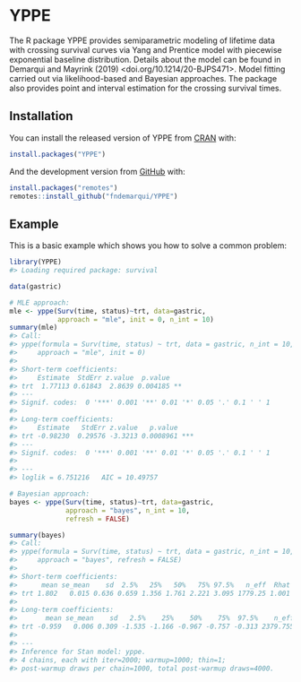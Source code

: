 
<!-- README.md is generated from README.Rmd. Please edit that file -->

# YPPE

<!-- badges: start -->
<!-- badges: end -->

The R package YPPE provides semiparametric modeling of lifetime data
with crossing survival curves via Yang and Prentice model with piecewise
exponential baseline distribution. Details about the model can be found
in Demarqui and Mayrink (2019) \<doi.org/10.1214/20-BJPS471\>. Model
fitting carried out via likelihood-based and Bayesian approaches. The
package also provides point and interval estimation for the crossing
survival times.

## Installation

You can install the released version of YPPE from
[CRAN](https://CRAN.R-project.org) with:

``` r
install.packages("YPPE")
```

And the development version from [GitHub](https://github.com/) with:

``` r
install.packages("remotes")
remotes::install_github("fndemarqui/YPPE")
```

## Example

This is a basic example which shows you how to solve a common problem:

``` r
library(YPPE)
#> Loading required package: survival

data(gastric)

# MLE approach:
mle <- yppe(Surv(time, status)~trt, data=gastric, 
            approach = "mle", init = 0, n_int = 10)
summary(mle)
#> Call:
#> yppe(formula = Surv(time, status) ~ trt, data = gastric, n_int = 10, 
#>     approach = "mle", init = 0)
#> 
#> Short-term coefficients:
#>     Estimate  StdErr z.value  p.value   
#> trt  1.77113 0.61843  2.8639 0.004185 **
#> ---
#> Signif. codes:  0 '***' 0.001 '**' 0.01 '*' 0.05 '.' 0.1 ' ' 1
#> 
#> Long-term coefficients:
#>     Estimate   StdErr z.value   p.value    
#> trt -0.98230  0.29576 -3.3213 0.0008961 ***
#> ---
#> Signif. codes:  0 '***' 0.001 '**' 0.01 '*' 0.05 '.' 0.1 ' ' 1
#> 
#> --- 
#> loglik = 6.751216   AIC = 10.49757

# Bayesian approach:
bayes <- yppe(Surv(time, status)~trt, data=gastric, 
              approach = "bayes", n_int = 10, 
              refresh = FALSE)

summary(bayes)
#> Call:
#> yppe(formula = Surv(time, status) ~ trt, data = gastric, n_int = 10, 
#>     approach = "bayes", refresh = FALSE)
#> 
#> Short-term coefficients:
#>      mean se_mean    sd  2.5%   25%   50%   75% 97.5%   n_eff  Rhat
#> trt 1.802   0.015 0.636 0.659 1.356 1.761 2.221 3.095 1779.25 1.001
#> 
#> Long-term coefficients:
#>       mean se_mean    sd   2.5%    25%    50%    75%  97.5%    n_eff  Rhat
#> trt -0.959   0.006 0.309 -1.535 -1.166 -0.967 -0.757 -0.313 2379.755 1.002
#> 
#> --- 
#> Inference for Stan model: yppe.
#> 4 chains, each with iter=2000; warmup=1000; thin=1; 
#> post-warmup draws per chain=1000, total post-warmup draws=4000.
```
